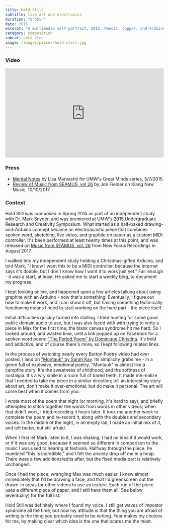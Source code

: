 ```yaml
---
title: Hold Still
subtitle: live art and electronics
duration: "5'35\""
date: 2015
excerpt: "A multimedia self-portrait, 2015. Pencil, copper, and Arduino on paper, poetry and video in Max/MSP/Jitter. Drawings anchor my memories far better than photographs; poetry tells my stories better than prose. This piece is more true to me than I am to myself."
category: composition
subcat: solo_elec
image: /images/pieces/hold-still.jpg
---
```


### Video

<div style="padding:56.25% 0 0 0;position:relative;"><iframe src="https://player.vimeo.com/video/198418643?byline=0&portrait=0" style="position:absolute;top:0;left:0;width:100%;height:100%;" frameborder="0" allow="autoplay; fullscreen" allowfullscreen></iframe></div><script src="https://player.vimeo.com/api/player.js"></script>

### Press

* [Mental Notes](http://www.umw.edu/greatminds/2015/05/07/mental-notes/) by Lisa Marvashti for UMW's Great Minds series, 5/7/2015.
* [Review of Music from SEAMUS, vol 26](http://klangnewmusic.weebly.com/reverberations/music-from-seamus-2016) by Jon Fielder on Klang New Music, 10/10/2017.

### Context

Hold Still was composed in Spring 2015 as part of an independent study with Dr. Mark Snyder, and was premiered at UMW's 2015 Undergraduate Research and Creativity Symposium. What started as a half-baked drawing-and-Arduino concept became an electroacostic piece that combines spoken word, sketching, live video, and graphite on paper as a custom MIDI controller. It's been performed at least twenty times at this point, and was released on [Music from SEAMUS, vol. 26](http://www.newfocusrecordings.com/catalogue/music-from-seamus-volume-26/) from New Focus Recordings in August 2017.

I walked into my independent study holding a Christmas-gifted Arduino, and told Mark, "I know I want this to be a MIDI controller, because the internet says it's doable, but I don't know how I want it to work just yet." Fair enough - it was a start, at least. He asked me to start a weekly blog, to document my progress.

I kept looking online, and happened upon a few articles talking about using graphite with an Arduino - now that's something! Eventually, I figure out how to make it work, and I can show it off, but having something technically functioning means I need to start working on the hard part - the piece itself.

Initial difficulties quickly turned into stalling. I tried hunting for some good public domain audio to use, but I was also faced with with trying to write a piece in Max for the first time; the blank canvas syndrome hit me hard. So I looked around, and wasted time, until a link popped up on Facebook for a spoken word poem: ["The Period Poem" by Dominique Christina](https://www.youtube.com/watch?v=4vu2BsePvoI). It's bold and addictive, and of course there's more, so I kept following related links.

In the process of watching nearly every Button Poetry video had ever posted, I land on ["Montauk" by Sarah Kay](https://www.youtube.com/watch?v=qdLmHCwciCY). Its simplicity grabs me - in a genre full of explosive, emotional poetry, "Montauk" is almost like a campfire story. It's the sweetness of childhood, and the softness of nostalgia. It's a wry smile in a room full of bared teeth. It made me realize that I needed to take my piece in a similar direction; tell an interesting story about art, don't make it over-emotional, but do make it personal. The art will come best when it comes from you.

I wrote most of the poem that night (or morning, it's hard to say), and briefly attempted to stitch together the words from words in other videos; when that didn't work, I tried recording it hours later. It took me another week to complete the poem and re-record it, along with the doubles and secondary voices. In the middle of the night, in an empty lab, I made an initial mix of it, and left better, but still afraid.

When I first let Mark listen to it, I was shaking; I had no idea if it would work, or if it was any good, because it seemed so different in comparison to the music I was used to hearing at festivals. Halfway through the piece, he mumbled "this is incredible," and I felt the anxiety drop off me in a heap. There were a few additions/edits after, but the fixed media part is relatively unchanged.

Once I had the piece, wrangling Max was much easier. I knew almost immediately that I'd be drawing a face, and that I'd greenscreen out the drawn-in areas for other videos to use as texture. Each run of the piece uses a different piece of paper, and I still have them all. See below (eventually) for the full list.

Hold Still was definitely where I found my voice. I still get waves of impostor syndrome all the time, but now my attitude is that the thing you are afraid of writing is the thing you probably need to be writing. Fear makes my choices for me, by making clear which idea is the one that scares me the most.